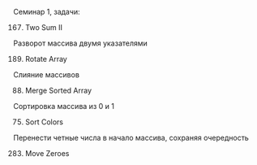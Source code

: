 Семинар 1, задачи:

167. Two Sum II
     
Разворот массива двумя указателями

189. Rotate Array

Слияние массивов

88. Merge Sorted Array
    
Сортировка массива из 0 и 1

75. Sort Colors

Перенести четные числа в начало массива, сохраняя очередность

283. Move Zeroes
